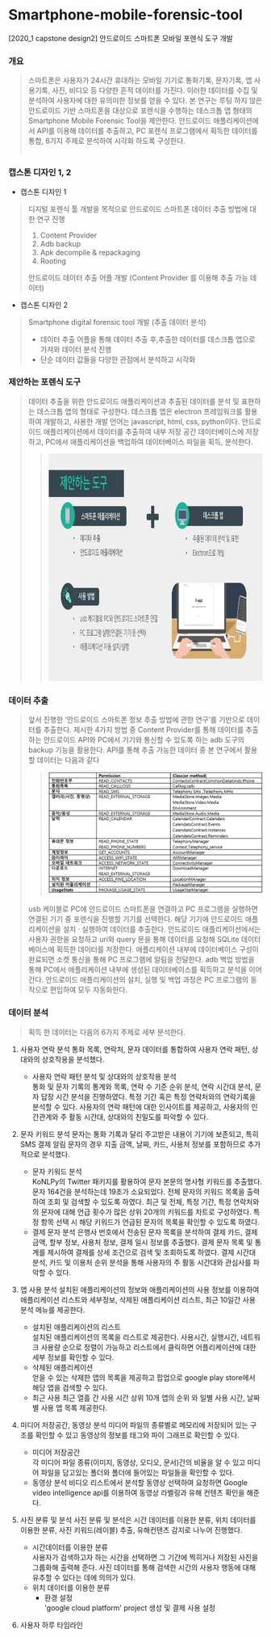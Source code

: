 # Smartphone-mobile-forensic-tool
[2020_1 capstone design2] 안드로이드 스마트폰 모바일 포렌식 도구 개발   
### 개요
> 스마트폰은 사용자가 24시간 휴대하는 모바일 기기로 통화기록, 문자기록, 앱 사용기록, 사진, 비디오 등 다양한 흔적 데이터를 가진다. 이러한 데이터를 수집 및 분석하여 사용자에 대한 유의미한 정보를 얻을 수 있다. 본 연구는 루팅 하지 않은 안드로이드 기반 스마트폰을 대상으로 포렌식을 수행하는 데스크톱 앱 형태의 Smartphone Mobile Forensic Tool을 제안한다. 안드로이드 애플리케이션에서 API를 이용해 데이터를 추출하고, PC 포렌식 프로그램에서 획득한 데이터를 통합, 6가지 주제로 분석하여 시각화 하도록 구성한다.
<br><br>
### 캡스톤 디자인 1, 2
* 캡스톤 디자인 1
> 디지털 포렌식 툴 개발을 목적으로 안드로이드 스마트폰 데이터 추출 방법에 대한 연구 진행
> 1. Content Provider
> 2. Adb backup
> 3. Apk decompile & repackaging
> 4. Rooting
>    
> 안드로이드 데이터 추출 어플 개발 
> (Content Provider 를 이용해 추출 가능 데이터)   

* 캡스톤 디자인 2
> Smartphone digital forensic tool 개발 (추출 데이터 분석) 
> + 데이터 추출 어플을 통해 데이터 추출 후,추출한 데이터를 데스크톱 앱으로 가져와 데이터 분석 진행
> + 단순 데이터 값들을 다양한 관점에서 분석하고 시각화   

### 제안하는 포렌식 도구
> 데이터 추출을 위한 안드로이드 애플리케이션과 추출된 데이터를 분석 및 표현하는 데스크톱 앱의 형태로 구성한다. 데스크톱 앱은 electron 프레임워크를 활용하여 개발하고, 사용한 개발 언어는 javascript, html, css, python이다.  안드로이드 애플리케이션에서 데이터를 추출하여 내부 저장 공간 데이터베이스에 저장하고, PC에서 애플리케이션을 백업하여 데이터베이스 파일을 획득, 분석한다.    
> 
>> <img src="./image/001.jpg" width="800px" height="450px" alt="forensic tool"></img>   

### 데이터 추출   
> 앞서 진행한 ‘안드로이드 스마트폰 정보 추출 방법에 관한 연구’를 기반으로 데이터를 추출한다. 제시한 4가지 방법 중 Content Provider를 통해 데이터를 추출하는 안드로이드 API와 PC에서 기기와 통신할 수 있도록 하는 adb 도구의 backup 기능을 활용한다. API를 통해 추출 가능한 데이터 중 본 연구에서 활용할 데이터는 다음과 같다
>> <img src="./image/002.png" width="500px" alt="data extraction"></img>    
> 
> usb 케이블로 PC에 안드로이드 스마트폰을 연결하고 PC 프로그램을 실행하면 연결된 기기 중 포렌식을 진행할 기기를 선택한다. 해당 기기에 안드로이드 애플리케이션을 설치 · 실행하여 데이터를 추출한다. 안드로이드 애플리케이션에서는 사용자 권한을 요청하고 uri와 query 문을 통해 데이터를 요청해 SQLite 데이터베이스에 획득한 데이터를 저장한다. 애플리케이션 내부에 데이터베이스 구성이 완료되면 소켓 통신을 통해 PC 프로그램에 알림을 전달한다. adb 백업 방법을 통해 PC에서 애플리케이션 내부에 생성된 데이터베이스를 획득하고 분석을 이어간다. 안드로이드 애플리케이션의 설치, 실행 및 백업 과정은 PC 프로그램의 동작으로 편입하여 모두 자동화한다.   
### 데이터 분석
> 획득 한 데이터는 다음의 6가지 주제로 세부 분석한다.
1. 사용자 연락 분석
    통화 목록, 연락처, 문자 데이터를 통합하여 사용자 연락 패턴, 상대와의 상호작용을 분석했다.

    * 사용자 연락 패턴 분석 및 상대와의 상호작용 분석  
    통화 및 문자 기록의 통계와 목록, 연락 수 기준 순위 분석, 연락 시간대 분석, 문자 답장 시간 분석을 진행하였다. 특정 기간 혹은 특정 연락처와의 연락기록을 분석할 수 있다.
    사용자의 연락 패턴에 대한 인사이트를 제공하고, 사용자의 인간관계와 주 활동 시간대, 상대와의 친밀도를 파악할 수 있다.

2. 문자 키워드 분석
    문자는 통화 기록과 달리 주고받은 내용이 기기에 보존되고, 특히 SMS 결제 알림 문자의 경우 지출 금액, 날짜, 카드, 사용처 정보를 포함하므로 추가적으로 분석했다.
    * 문자 키워드 분석  
    KoNLPy의 Twitter 패키지를 활용하여 문자 본문의 명사형 키워드를 추출했다. 문자 164건을 분석하는데 19초가 소요되었다.
    전체 문자의 키워드 목록을 출력하여 조회 및 검색할 수 있도록 하였다. 최근 및 전체, 특정 기간, 특정 연락처와의 문자에 대해 언급 횟수가 많은 상위 20개의 키워드를 차트로 구성하였다. 특정 항목 선택 시 해당 키워드가 언급된 문자의 목록을 확인할 수 있도록 하였다.
    * 결제 문자 분석
    은행사 번호에서 전송된 문자 목록을 분석하여 결제 카드, 결제 금액, 할부 정보, 사용처 정보, 결제 일시 정보를 추출했다.
    결제 문자 목록 및 통계를 제시하여 결제를 상세 조건으로 검색 및 조회하도록 하였다. 결제 시간대 분석, 카드 및 이용처 순위 분석을 통해 사용자의 주 활동 시간대와 관심사를 파악할 수 있다.

3. 앱 사용 분석
    설치된 애플리케이션의 정보와 애플리케이션의 사용 정보를 이용하여 애플리케이션 리스트와 세부정보, 삭제된 애플리케이션 리스트, 최근 10일간 사용 분석 메뉴를 제공한다.
    * 설치된 애플리케이션의 리스트  
    설치된 애플리케이션의 목록을 리스트로 제공한다. 사용시간, 실행시간, 네트워크 사용량 순으로 정렬이 가능하고 리스트에서 클릭하면 어플리케이션에 대한 세부 정보를 확인할 수 있다.
    * 삭제된 애플리케이션  
    얻을 수 있는 삭제한 앱의 목록을 제공하고 팝업으로 google play store에서 해당 앱을 검색할 수 있다.
    * 최근 사용 
    최근 열흘 간 사용 시간 상위 10개 앱의 순위 와 일별 사용 시간, 날짜 별 사용 앱 목록 제공한다.

4. 미디어 저장공간, 동영상 분석
    미디어 파일의 종류별로 메모리에 저장되어 있는 구조를 확인할 수 있고 동영상의 정보를 태그와 파이 그래프로 확인할 수 있다.
    * 미디어 저장공간  
    각 미디어 파일 종류(이미지, 동영상, 오디오, 문서)간의 비율을 알 수 있고 미디어 파일을 담고있는 폴더와 폴더에 들어있는 파일들을 확인할 수 있다.
    * 동영상 분석 
    비디오 리스트에서 분석할 동영상 선택하여 요청하면 Google video intelligence api를 이용하여 동영상 라벨링과 유해 컨텐츠 확인을 해준다.

5. 사진 분류 및 분석
    사진 분류 및 분석은 시간 데이터를 이용한 분류, 위치 데이터를 이용한 분류, 사진 키워드(레이블) 추출, 유해컨텐츠 감지로 나누어 진행했다.
    * 시간데이터를 이용한 분류   
    사용자가 검색하고자 하는 시간을 선택하면 그 기간에 찍히거나 저장된 사진을 그룹화해 출력해 준다. 사진 데이터를 통해 검색한 시간의 사용자 행동에 대해 유추할 수 있다는 데에 의의가 있다.
    * 위치 데이터를 이용한 분류
        * 환경 설정   
        'google cloud platform' project 생성 및 결제 사용 설정
 
6. 사용자 하루 타임라인



